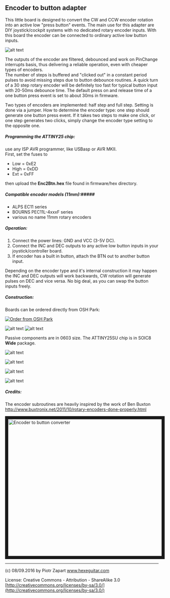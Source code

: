 ## Encoder to button adapter ##

This little board is designed to convert the CW and CCW encoder rotation into an active low "press button" events.
The main use for this adapter are DIY joystick/cockpit systems with no dedicated rotary encoder inputs.
With this board the encoder can be connected to ordinary active low button inputs.

![alt text][pic1]

The outputs of the encoder are filtered, debounced and work on PinChange interrupts basis, thus delivering a reliable operation, even with cheaper types of encoders.  
The number of steps is buffered and "clicked out" in a constant period pulses to avoid missing steps due to button debounce routines. A quick turn of a 30 step rotary encoder will be definitely too fast for typical button input with 20-50ms debounce time. The default press on and release time of a one button press event is set to about 30ms in firmware.

Two types of encoders are implemented: half step and full step. Setting is done via a jumper.
How to determine the encoder type: one step should generate one button press event. If it takes two steps to make one click, or one step generates two clicks, simply change the encoder type setting to the opposite one.

##### Programming the ATTINY25 chip: #####  
use any ISP AVR programmer, like USBasp or AVR MKII.   
First, set the fuses to
* Low  = 0xE2
* High = 0xDD
* Ext  = 0xFF

then upload the **Enc2Btn.hex** file found in firmware/hex directory.

##### Compatible encoder models (11mm):#####
* ALPS EC11 series
* BOURNS PEC11L-4xxxF series
* various no name 11mm rotary encoders  

##### Operation: #####
1. Connect the power lines: GND and VCC (3-5V DC).
2. Connect the INC and DEC outputs to any active low button inputs in your joystick/controller board.
3. If encoder has a built in button, attach the BTN out to another button input.

Depending on the encoder type and it's internal construction it may happen the INC and DEC outputs will work backwards, CW rotation will generate pulses on DEC and vice versa. No big deal, as you can swap the button inputs freely.

##### Construction: #####
Boards can be ordered directly from OSH Park:

<a href="https://www.oshpark.com/shared_projects/oFZJGAvs"><img src="https://www.oshpark.com/assets/badge-5b7ec47045b78aef6eb9d83b3bac6b1920de805e9a0c227658eac6e19a045b9c.png" alt="Order from OSH Park"></img></a>

![alt text][pcbtop] ![alt text][pcbbtm]

Passive components are in 0603 size. The ATTINY25SU chip is in SOIC8 **Wide** package.

![alt text][pic2]

![alt text][pic3]

![alt text][pic4]

![alt text][pic5]


##### Credits: #####

The encoder subroutines are heavily inspired by the work of Ben Buxton   http://www.buxtronix.net/2011/10/rotary-encoders-done-properly.html  

<a href="http://www.youtube.com/watch?feature=player_embedded&v=Wu3WuwwYTMM
" target="_blank"><img src="http://img.youtube.com/vi/Wu3WuwwYTMM/0.jpg"
alt="Encoder to button converter" width="600" height="450" border="10" /></a>

------
(c) 08/09.2016 by Piotr Zapart
www.hexeguitar.com

License:
Creative Commons - Attribution - ShareAlike 3.0
[http://creativecommons.org/licenses/by-sa/3.0/](http://creativecommons.org/licenses/by-sa/3.0/)

[pic1]: pics/Enc2Btn_operation.png "Enc2Btn"
[pic2]: pics/Enc2Btn1.png "Enc2Btn"
[pic3]: pics/Enc2Btn2.png "Enc2Btn"
[pic4]: pics/Enc2Btn3.jpg "Enc2Btn"
[pic5]: pics/Enc2Btn4.jpg "Enc2Btn"
[pcbtop]: pics/pcb_top.png "PCB top"
[pcbbtm]: pics/pcb_btm.png "PCB bottom"
